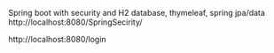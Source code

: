 
Spring boot with security and H2 database, thymeleaf, spring jpa/data
http://localhost:8080/SpringSecirity/

http://localhost:8080/login